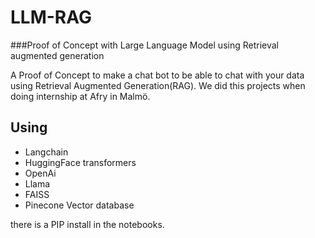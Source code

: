 # LLM-RAG
###Proof of Concept with Large Language Model using Retrieval augmented generation

A Proof of Concept to make a chat bot to be able to chat with your data using Retrieval Augmented Generation(RAG).
We did this projects when doing internship at Afry in Malmö.

## Using
- Langchain
- HuggingFace transformers
- OpenAi
- Llama
- FAISS
- Pinecone Vector database
  

there is a PIP install in the notebooks.

